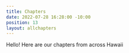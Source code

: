 ```yaml
---
title: Chapters
date: 2022-07-28 16:28:00 -10:00
position: 13
layout: allchapters
---
```


Hello! Here are our chapters from across Hawaii